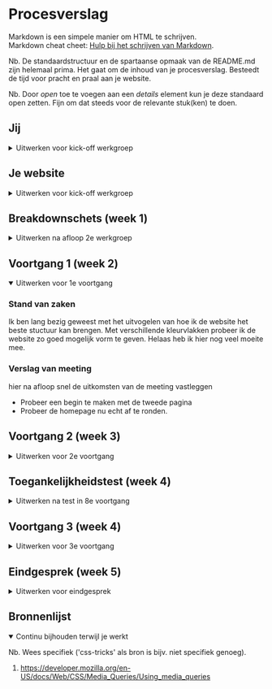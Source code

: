 # Procesverslag
Markdown is een simpele manier om HTML te schrijven.  
Markdown cheat cheet: [Hulp bij het schrijven van Markdown](https://github.com/adam-p/markdown-here/wiki/Markdown-Cheatsheet).

Nb. De standaardstructuur en de spartaanse opmaak van de README.md zijn helemaal prima. Het gaat om de inhoud van je procesverslag. Besteedt de tijd voor pracht en praal aan je website.

Nb. Door *open* toe te voegen aan een *details* element kun je deze standaard open zetten. Fijn om dat steeds voor de relevante stuk(ken) te doen.





## Jij

<details>
<summary>Uitwerken voor kick-off werkgroep</summary>

### Auteur:
Kiki Nova de Ruig

#### Je startniveau:
Piste Rood

#### Je focus:
Responsive (Wanneer er gemerkt wordt dat dit lukt wil ik graag beide aanpakken.)
 
</details>





## Je website

<details>
<summary>Uitwerken voor kick-off werkgroep</summary>

### Je opdracht:
Lois Jeans:
https://loisjeanstore.com/

#### Screenshot(s) van de eerste pagina (small screen): 
Homepage - Lois Jeans 
<br><br>
<img src="images/homepage/1.PNG" width="375px" alt="Beginscherm, fullscreen slider.">
<img src="images/homepage/2.PNG" width="375px" alt="Lois Latest, nieuwe producten.">
<img src="images/homepage/3.PNG" width="375px" alt="Slider Woman & Men Store + fitguide informatie met button.">
<img src="images/homepage/4.PNG" width="375px" alt="Afbeeldingen Lois Jeans.">
<img src="images/homepage/5.PNG" width="375px" alt="Blogpost van Journal 17, Read more button.">
<img src="images/homepage/6.PNG" width="375px" alt="As Seen on, Slider met personen die het merk dragen.">
<img src="images/homepage/7.PNG" width="375px" alt="Follow us, Afbeeldingsgrid met sociale media post.">
<img src="images/homepage/8.PNG" width="375px" alt="Footer menu.">

#### Screenshot(s) van de tweede pagina (small screen):
Women Productpage - See all - Lois Jeans  
<br><br>
<img src="images/productpage/1.PNG" width="375px" alt="omschrijving van de pagina">
<img src="images/productpage/2.PNG" width="375px" alt="omschrijving van de pagina">
 
</details>



## Breakdownschets (week 1)

<details>
<summary>Uitwerken na afloop 2e werkgroep</summary>

### De hele pagina: 
<img src="images/breakdownschets-loisjeanstore.jpg" width="375px" alt="breakdown van de hele pagina">

### Dynamisch deel (bijv menu): 
<img src="images/menu-breakdownsheets.jpg" width="375px" alt="breakdown van het menu">

### Wellicht nog een dynamisch deel (bijv filter): 
<img src="images/filter-breakdownsheets.jpg" width="375px" alt="breakdown van het filter menu">

</details>





## Voortgang 1 (week 2)

<details open>
<summary>Uitwerken voor 1e voortgang</summary>

### Stand van zaken
Ik ben lang bezig geweest met het uitvogelen van hoe ik de website het beste stuctuur kan brengen. 
Met verschillende kleurvlakken probeer ik de website zo goed mogelijk vorm te geven. Helaas heb ik hier nog veel moeite mee. 

### Verslag van meeting
hier na afloop snel de uitkomsten van de meeting vastleggen

- Probeer een begin te maken met de tweede pagina 
- Probeer de homepage nu echt af te ronden. 

</details>





## Voortgang 2 (week 3)

<details>
<summary>Uitwerken voor 2e voortgang</summary>

### Stand van zaken
Bij dit voortgang gesprek was ik helaas niet aanwezig vanwege mijn migraine en koorts. 


### Verslag van meeting
hier na afloop snel de uitkomsten van de meeting vastleggen

N.v.t.

</details>





## Toegankelijkheidstest (week 4)

<details>
<summary>Uitwerken na test in 8e voortgang</summary>

### Bevindingen
Lijst met je bevindingen die in de test naar voren kwamen:

#### Screenreader
Tijdens de les van donderdag 9 december hebben wij verschillende testen gedaan. De screenreader was hier 1 van. 
De website links worden goed opgelezen. En de headings ook. De website zou dus te volgen zijn als je blind/slecht zient bent. 


#### Muis en toetsenboard. 
Ook met de tabs en het toetsenboard kan je door de website geleid worden. Ondanks dat de website nog geoptimaliseert moet worden. 
Hier kan dus alleen nog maar verbetering in komen.


#### Schrokaparaat.
Dit was vooral een beleving voor mijzelf. De knoppen waren groot genoeg om op te kunnen klikken. Alleen het blijft lastig met deze aandoening om uberhaupt goed gebruik te maken van een toetsenboard of muis. 

</details>





## Voortgang 3 (week 4)

<details>
<summary>Uitwerken voor 3e voortgang</summary>

### Stand van zaken
Het is gelukt om een slider te plaatsen in mijn website. Helaas klopt er iets niet, waardoor de site buiten de marges valt. 
Dit kost teveel tijd om momenteel op te lossen. Daarom heb ik besloten deze weg te halen en te kiezen voor eens standaar vaste header.
Helaas, ik heb het geprobeert. Door dat er verschillende sections gebruikt werden in deze banner heb ik ervoor gekozen de site opnieuw over te schrijven. 
In een nieuw document zodat de CSS van de andere onderdelen van de website weer kloppen. Het is namelijk een te grote puzzel om de slider weg te halen en de rest kloppend te krijgen. Hierbij kan ik ook beter gaan opletten naar de website responsive maken. 


### Verslag van meeting

 N.v.t.
</details>




## Eindgesprek (week 5)

<details>
<summary>Uitwerken voor eindgesprek</summary>

### Stand van zaken
Ik had veel moeite met het coderen van de Lois Jeans website. De onderdelen van de website had ik soms wat onderschat.<br>
Vooral dit onderdeel:<br>
<img src="images/eind1.jpeg" width="375px" alt="scrollmenu"><br>

Daarnaast heb ik geleerd om te gaan met Media queries.<br>
<img src="images/eind2.jpeg" width="375px" alt="footer1"><br>
<img src="images/eind3.jpeg" width="375px" alt="footer2"><br>
<img src="images/eind4.jpeg" width="375px" alt="code"><br>
 
### Screenshot(s)

Het eindresultaat:<br>
<img src="images/final.jpeg" width="375px" alt="final"><br>
 <img src="images/final1.jpeg" width="375px" alt="final2"><br>



</details>





## Bronnenlijst

<details open>
<summary>Continu bijhouden terwijl je werkt</summary>

Nb. Wees specifiek ('css-tricks' als bron is bijv. niet specifiek genoeg).

1. https://developer.mozilla.org/en-US/docs/Web/CSS/Media_Queries/Using_media_queries

</details>
